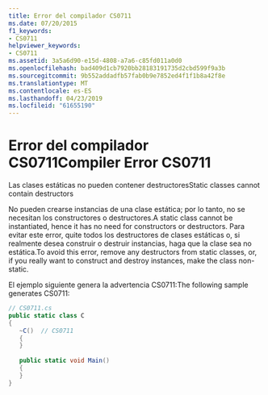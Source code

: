 ```yaml
---
title: Error del compilador CS0711
ms.date: 07/20/2015
f1_keywords:
- CS0711
helpviewer_keywords:
- CS0711
ms.assetid: 3a5a6d90-e15d-4808-a7a6-c85fd011a0d0
ms.openlocfilehash: bad409d1cb7920bb28183191735d2cbd599f9a3b
ms.sourcegitcommit: 9b552addadfb57fab0b9e7852ed4f1f1b8a42f8e
ms.translationtype: MT
ms.contentlocale: es-ES
ms.lasthandoff: 04/23/2019
ms.locfileid: "61655190"
---
```

# <a name="compiler-error-cs0711"></a><span data-ttu-id="bbf5c-102">Error del compilador CS0711</span><span class="sxs-lookup"><span data-stu-id="bbf5c-102">Compiler Error CS0711</span></span>
<span data-ttu-id="bbf5c-103">Las clases estáticas no pueden contener destructores</span><span class="sxs-lookup"><span data-stu-id="bbf5c-103">Static classes cannot contain destructors</span></span>  
  
 <span data-ttu-id="bbf5c-104">No pueden crearse instancias de una clase estática; por lo tanto, no se necesitan los constructores o destructores.</span><span class="sxs-lookup"><span data-stu-id="bbf5c-104">A static class cannot be instantiated, hence it has no need for constructors or destructors.</span></span> <span data-ttu-id="bbf5c-105">Para evitar este error, quite todos los destructores de clases estáticas o, si realmente desea construir o destruir instancias, haga que la clase sea no estática.</span><span class="sxs-lookup"><span data-stu-id="bbf5c-105">To avoid this error, remove any destructors from static classes, or, if you really want to construct and destroy instances, make the class non-static.</span></span>  
  
 <span data-ttu-id="bbf5c-106">El ejemplo siguiente genera la advertencia CS0711:</span><span class="sxs-lookup"><span data-stu-id="bbf5c-106">The following sample generates CS0711:</span></span>  
  
```csharp  
// CS0711.cs  
public static class C  
{  
   ~C()  // CS0711  
   {  
   }  
  
   public static void Main()  
   {  
   }  
}  
```
